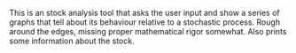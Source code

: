 This is an stock analysis tool that asks the user input and show a series of graphs that tell about its behaviour relative to a stochastic process.
Rough around the edges, missing proper mathematical rigor somewhat.
Also prints some information about the stock.
